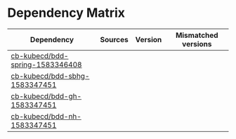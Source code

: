 # Dependency Matrix

Dependency | Sources | Version | Mismatched versions
---------- | ------- | ------- | -------------------
[cb-kubecd/bdd-spring-1583346408](https://github.com/cb-kubecd/bdd-spring-1583346408.git) |  | []() | 
[cb-kubecd/bdd-sbhg-1583347451](https://github.com/cb-kubecd/bdd-sbhg-1583347451.git) |  | []() | 
[cb-kubecd/bdd-gh-1583347451](https://github.com/cb-kubecd/bdd-gh-1583347451.git) |  | []() | 
[cb-kubecd/bdd-nh-1583347451](https://github.com/cb-kubecd/bdd-nh-1583347451.git) |  | []() | 
